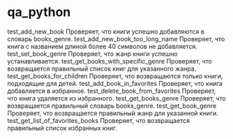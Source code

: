 # qa_python
test_add_new_book
Проверяет, что книги успешно добавляются в словарь books_genre.
test_add_new_book_too_long_name
Проверяет, что книга с названием длиной более 40 символов не добавляется.
test_set_book_genre
Проверяет, что жанр книги успешно устанавливается.
test_get_books_with_specific_genre
Проверяет, что возвращается правильный список книг для указанного жанра.
test_get_books_for_children
Проверяет, что возвращаются только книги, подходящие для детей.
test_add_book_in_favorites
Проверяет, что книга добавляется в избранное.
test_delete_book_from_favorites
Проверяет, что книга удаляется из избранного.
test_get_books_genre
Проверяет, что возвращается правильный словарь books_genre.
test_get_book_genre
Проверяет, что возвращается правильный жанр для указанной книги.
test_get_list_of_favorites_books
Проверяет, что возвращается правильный список избранных книг.